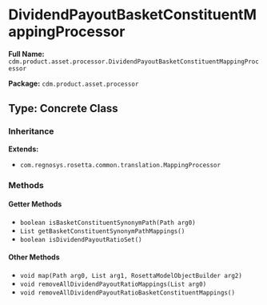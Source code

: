 # DividendPayoutBasketConstituentMappingProcessor

**Full Name:** `cdm.product.asset.processor.DividendPayoutBasketConstituentMappingProcessor`

**Package:** `cdm.product.asset.processor`

## Type: Concrete Class

### Inheritance

**Extends:**
- `com.regnosys.rosetta.common.translation.MappingProcessor`

### Methods

#### Getter Methods

- `boolean isBasketConstituentSynonymPath(Path arg0)`
- `List getBasketConstituentSynonymPathMappings()`
- `boolean isDividendPayoutRatioSet()`

#### Other Methods

- `void map(Path arg0, List arg1, RosettaModelObjectBuilder arg2)`
- `void removeAllDividendPayoutRatioMappings(List arg0)`
- `void removeAllDividendPayoutRatioBasketConstituentMappings()`

